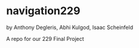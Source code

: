 # navigation229

by Anthony Degleris, Abhi Kulgod, Isaac Scheinfeld

A repo for our 229 Final Project
